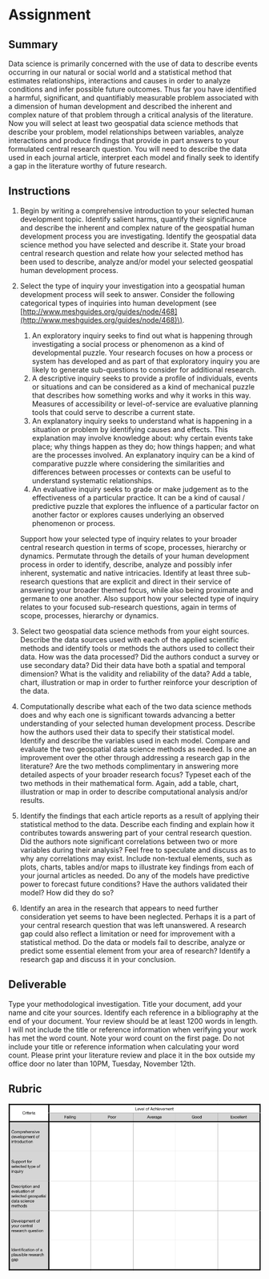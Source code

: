 # Assignment

## Summary

Data science is primarily concerned with the use of data to describe events occurring in our natural or social world and a statistical method that estimates relationships, interactions and causes in order to analyze conditions and infer possible future outcomes. Thus far you have identified a harmful, significant, and quantifiably measurable problem associated with a dimension of human development and described the inherent and complex nature of that problem through a critical analysis of the literature. Now you will select at least two geospatial data science methods that describe your problem, model relationships between variables, analyze interactions and produce findings that provide in part answers to your formulated central research question. You will need to describe the data used in each journal article, interpret each model and finally seek to identify a gap in the literature worthy of future research.

## Instructions

1. Begin by writing a comprehensive introduction to your selected human development topic. Identify salient harms, quantify their significance and describe the inherent and complex nature of the geospatial human development process you are investigating. Identify the geospatial data science method you have selected and describe it. State your broad central research question and relate how your selected method has been used to describe, analyze and/or model your selected geospatial human development process.
2. Select the type of inquiry your investigation into a geospatial human development process will seek to answer. Consider the following categorical types of inquiries into human development \(see [http://www.meshguides.org/guides/node/468](http://www.meshguides.org/guides/node/468)\).

   1. An exploratory inquiry seeks to find out what is happening through investigating a social process or phenomenon as a kind of developmental puzzle. Your research focuses on how a process or system has developed and as part of that exploratory inquiry you are likely to generate sub-questions to consider for additional research.
   2. A descriptive inquiry seeks to provide a profile of individuals, events or situations and can be considered as a kind of mechanical puzzle that describes how something works and why it works in this way. Measures of accessibility or level-of-service are evaluative planning tools that could serve to describe a current state.
   3. An explanatory inquiry seeks to understand what is happening in a situation or problem by identifying causes and effects. This explanation may involve knowledge about: why certain events take place; why things happen as they do; how things happen; and what are the processes involved. An explanatory inquiry can be a kind of comparative puzzle where considering the similarities and differences between processes or contexts can be useful to understand systematic relationships.
   4. An evaluative inquiry seeks to grade or make judgement as to the effectiveness of a particular practice. It can be a kind of causal / predictive puzzle that explores the influence of a particular factor on another factor or explores causes underlying an observed phenomenon or process.

   Support how your selected type of inquiry relates to your broader central research question in terms of scope, processes, hierarchy or dynamics. Permutate through the details of your human development process in order to identify, describe, analyze and possibly infer inherent, systematic and native intricacies. Identify at least three sub-research questions that are explicit and direct in their service of answering your broader themed focus, while also being proximate and germane to one another. Also support how your selected type of inquiry relates to your focused sub-research questions, again in terms of scope, processes, hierarchy or dynamics.

3. Select two geospatial data science methods from your eight sources. Describe the data sources used with each of the applied scientific methods and identify tools or methods the authors used to collect their data. How was the data processed? Did the authors conduct a survey or use secondary data? Did their data have both a spatial and temporal dimension? What is the validity and reliability of the data? Add a table, chart, illustration or map in order to further reinforce your description of the data.
4. Computationally describe what each of the two data science methods does and why each one is significant towards advancing a better understanding of your selected human development process. Describe how the authors used their data to specify their statistical model. Identify and describe the variables used in each model. Compare and evaluate the two geospatial data science methods as needed. Is one an improvement over the other through addressing a research gap in the literature? Are the two methods complimentary in answering more detailed aspects of your broader research focus? Typeset each of the two methods in their mathematical form. Again, add a table, chart, illustration or map in order to describe computational analysis and/or results.
5. Identify the findings that each article reports as a result of applying their statistical method to the data. Describe each finding and explain how it contributes towards answering part of your central research question. Did the authors note significant correlations between two or more variables during their analysis? Feel free to speculate and discuss as to why any correlations may exist. Include non-textual elements, such as plots, charts, tables and/or maps to illustrate key findings from each of your journal articles as needed. Do any of the models have predictive power to forecast future conditions? Have the authors validated their model? How did they do so?
6. Identify an area in the research that appears to need further consideration yet seems to have been neglected. Perhaps it is a part of your central research question that was left unanswered. A research gap could also reflect a limitation or need for improvement with a statistical method. Do the data or models fail to describe, analyze or predict some essential element from your area of research? Identify a research gap and discuss it in your conclusion.

## Deliverable

Type your methodological investigation.  Title your document, add your name and cite your sources.  Identify each reference in a bibliography at the end of your document. Your review should be at least 1200 words in length. I will not include the title or reference information when verifying your work has met the word count.  Note your word count on the first page.  Do not include your title or reference information when calculating your word count.  Please print your literature review and place it in the box outside my office door no later than 10PM, Tuesday, November 12th.

## Rubric

![](../.gitbook/assets/screen-shot-2019-10-23-at-11.39.22-pm.png)



